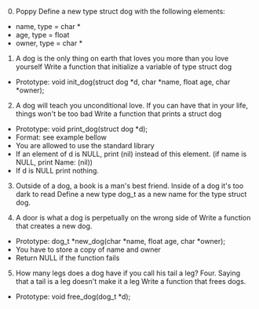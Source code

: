 0. Poppy
Define a new type struct dog with the following elements:

- name, type = char *
- age, type = float
-  owner, type = char *

1. A dog is the only thing on earth that loves you more than you love yourself
Write a function that initialize a variable of type struct dog

- Prototype: void init_dog(struct dog *d, char *name, float age, char *owner);

2. A dog will teach you unconditional love. If you can have that in your life, things won't be too bad 
Write a function that prints a struct dog

- Prototype: void print_dog(struct dog *d);
- Format: see example bellow
- You are allowed to use the standard library
- If an element of d is NULL, print (nil) instead of this element. (if name is NULL, print Name: (nil))
- If d is NULL print nothing.

3. Outside of a dog, a book is a man's best friend. Inside of a dog it's too dark to read
Define a new type dog_t as a new name for the type struct dog.

4. A door is what a dog is perpetually on the wrong side of 
Write a function that creates a new dog.

- Prototype: dog_t *new_dog(char *name, float age, char *owner);
- You have to store a copy of name and owner
- Return NULL if the function fails

5. How many legs does a dog have if you call his tail a leg? Four. Saying that a tail is a leg doesn't make it a leg 
Write a function that frees dogs.

- Prototype: void free_dog(dog_t *d);




